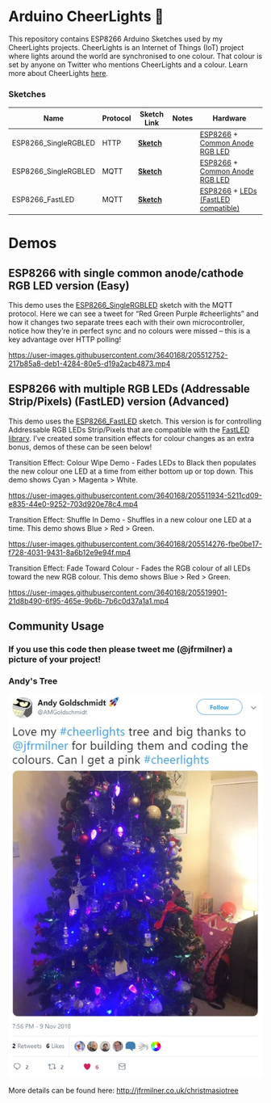# Arduino CheerLights 🎄

This repository contains ESP8266 Arduino Sketches used by my CheerLights projects.
CheerLights is an Internet of Things (IoT) project where lights around the world are synchronised to one colour. That colour is set by anyone on Twitter who mentions CheerLights and a colour. Learn more about CheerLights [here](https://cheerlights.com/learn/).
 

### Sketches
|**Name**|**Protocol**|**Sketch Link**|**Notes**|**Hardware**|
|---|---|---|---|---|
|ESP8266_SingleRGBLED|HTTP|[<b>Sketch</b>](https://github.com/jfrmilner/Arduino-CheerLights/blob/master/Sketches/CheerLights_ESP8266_SingleRGBLED/CheerLights_ESP8266_SingleRGBLED.ino)|| [ESP8266](https://wiki.wemos.cc/products:d1:d1_mini) + [Common Anode RGB LED](https://www.sparkfun.com/products/10820)|
|ESP8266_SingleRGBLED|MQTT|[<b>Sketch</b>](https://github.com/jfrmilner/Arduino-CheerLights/blob/master/Sketches/CheerLights_ESP8266_SingleRGBLED_MQTT/CheerLights_ESP8266_SingleRGBLED_MQTT.ino)|| [ESP8266](https://wiki.wemos.cc/products:d1:d1_mini) + [Common Anode RGB LED](https://www.sparkfun.com/products/10820)|
|ESP8266_FastLED|MQTT|[<b>Sketch</b>](https://github.com/jfrmilner/Arduino-CheerLights/blob/master/Sketches/CheerLights_ESP8266_FastLED_MQTT/CheerLights_ESP8266_FastLED_MQTT.ino)|| [ESP8266](https://wiki.wemos.cc/products:d1:d1_mini) + [LEDs (FastLED compatible)](https://github.com/FastLED/FastLED/wiki/Chipset-reference)|

# Demos
## ESP8266 with single common anode/cathode RGB LED version (Easy)
This demo uses the [ESP8266_SingleRGBLED](https://github.com/jfrmilner/Arduino-CheerLights/blob/master/Sketches/CheerLights_ESP8266_SingleRGBLED_MQTT/CheerLights_ESP8266_SingleRGBLED_MQTT.ino) sketch with the MQTT protocol. Here we can see a tweet for “Red Green Purple #cheerlights” and how it changes two separate trees each with their own microcontroller, notice how they’re in perfect sync and no colours were missed – this is a key advantage over HTTP polling! 



https://user-images.githubusercontent.com/3640168/205512752-217b85a8-deb1-4284-80e5-d19a2acb4873.mp4



## ESP8266 with multiple RGB LEDs (Addressable Strip/Pixels) (FastLED) version (Advanced)
This demo uses the [ESP8266_FastLED](https://github.com/jfrmilner/Arduino-CheerLights/blob/master/Sketches/CheerLights_ESP8266_FastLED_MQTT/CheerLights_ESP8266_FastLED_MQTT.ino) sketch. This version is for controlling Addressable RGB LEDs Strip/Pixels that are compatible with the [FastLED library](https://github.com/FastLED/FastLED/wiki/Chipset-reference). I’ve created some transition effects for colour changes as an extra bonus, demos of these can be seen below!

Transition Effect: Colour Wipe Demo - Fades LEDs to Black then populates the new colour one LED at a time from either bottom up or top down. This demo shows Cyan > Magenta > White.

https://user-images.githubusercontent.com/3640168/205511934-5211cd09-e835-44e0-9252-703d920e78c4.mp4

Transition Effect: Shuffle In Demo - Shuffles in a new colour one LED at a time. This demo shows Blue > Red > Green.

https://user-images.githubusercontent.com/3640168/205514276-fbe0be17-f728-4031-9431-8a6b12e9e94f.mp4

Transition Effect: Fade Toward Colour - Fades the RGB colour of all LEDs toward the new RGB colour. This demo shows Blue > Red > Green.

https://user-images.githubusercontent.com/3640168/205519901-21d8b490-6f95-465e-9b6b-7b6c0d37a1a1.mp4





## Community Usage
### If you use this code then please tweet me (@jfrmilner) a picture of your project!
### Andy's Tree
![Tree](https://github.com/jfrmilner/Arduino-CheerLights/blob/master/Images/AMGoldschmidt_Tree2018_Tweet.jpg)




More details can be found here: http://jfrmilner.co.uk/christmasiotree

